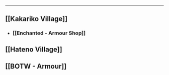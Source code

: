 ---
---
___

## [[Kakariko Village]]
- ### [[Enchanted - Armour Shop]]

## [[Hateno Village]]


## [[BOTW - Armour]]

